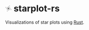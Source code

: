 # <img src="img/starplot-icon.png" alt="starplot-icon" style="width: 20px;"/> starplot-rs
Visualizations of star plots using [Rust](https://www.rust-lang.org).
